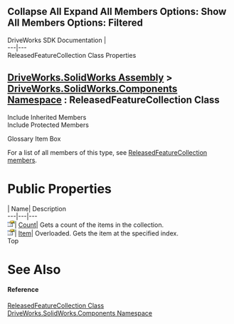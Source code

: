        

 Collapse All Expand All  Members Options: Show All  Members Options: Filtered   
---  
DriveWorks SDK Documentation  |   
---|---  
ReleasedFeatureCollection Class Properties   
  
[DriveWorks.SolidWorks Assembly](topic13342.md) > [DriveWorks.SolidWorks.Components Namespace](topic13925.md) : ReleasedFeatureCollection Class  
---  
  
Include Inherited Members    
Include Protected Members    


Glossary Item Box

For a list of all members of this type, see [ReleasedFeatureCollection members](topic14888.md).

# Public Properties

| Name| Description  
---|---|---  
![Public Property](dotnetimages/publicProperty.gif)| [Count](topic14899.md)| Gets a count of the items in the collection.   
![Public Property](dotnetimages/publicProperty.gif)| [Item](topic14900.md)| Overloaded. Gets the item at the specified index.   
Top

# See Also

#### Reference

[ReleasedFeatureCollection Class](topic14887.md)   
[DriveWorks.SolidWorks.Components Namespace](topic13925.md)


